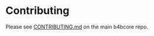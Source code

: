 # Contributing

Please see [CONTRIBUTING.md](https://github.com/B4Bcoin/b4bcore/blob/master/CONTRIBUTING.md) on the main b4bcore repo.
